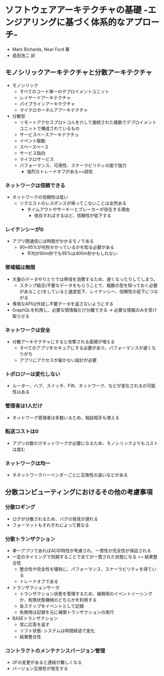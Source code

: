 # ソフトウェアアーキテクチャの基礎 -エンジアリングに基づく体系的なアプローチ-
- Mark Richards, Near Ford 著
- 島田浩二 訳

## モノシリックアーキテクチャと分散アーキテクチャ
- モノシリック
  - すべてのコード単一のデプロイメントユニット
  - レイヤードアーキテクチャ
  - パイプラインアーキテクチャ
  - マイクロカーネルアアーキテクチャ
- 分散型
  - リモートアクセスプロトコルを介して接続された複数でデプロイメントユニットで構成されているもの
  - サービスベースアーキテクチュ
  - イベント駆動
  - スペースベース
  - サービス指向
  - マイクロサービス
  - パフォーマンス、可用性、スケーラビリティの面で強力
    - 強烈なトレードオフがある==誤信

### ネットワークは信頼できる
- ネットワークの信頼性は低い
  - リクエストのレスポンスが帰ってこないことは全然ある
    - タイムアウトやサーキーとブレーカーが存在する理由
      - 依存すればするほど、信頼性が低下する

### レイテンシーが0
- アプリ間通信には時間がかかるモノである
  - 90~95%が何秒かかっているかを知る必要がある
    - 平均が60m秒でも95%は400m秒かもしれない

### 帯域幅は無限
- 大量のデータやりとりでは帯域を消費するため、遅くなったりしてしまう。
  - スタンプ結合(不要なデータをもらうことで、複数の型を知っておく必要があること)をしていると速度低下、レイテンシー、信頼性の低下につながる
- 専用なAPIは作成し不要データを返さないようにする
- GraphQLを利用し、必要な情情報だけ分離できる
-> 必要な情報のみを受け取らせる

### ネットワークは安全
- 分散アーキテクチャにすると攻撃される面積が増える
  - すべてのアプリをセキュアにする必要があり、パフォーマンスが遅くなりがち
  - アプリにアクセスが届かない設計が必要

### トポロジーは変化しない
- ルーター、ハブ、スイッチ、FW、ネットワーク、などが変化されるの可能性はある

### 管理者は1人だけ
- ネットワーク管理者は多数いるため、相談相手も増える

### 転送コストは0
- アプリの数だけネットワークが必要になるため、モノシリックよりもコストは嵩む

### ネットワークは均一
- ネネットワークハーベンダーごとに互換性の違いなどがある

## 分散コンピューティングにおけるその他の考慮事項
### 分散ロギング
- ログが分散されるため、バグの発見が遅れる
- フォーマットもそれぞれによって異なる

### 分散トランザクション
- 単一アプリであればACID特性が考慮され、一貫性か完全性が保証される
- 一定のタイミングで同期することで全てが一貫された状態になる == 結果整合性
  - 整合性や完全性を犠牲に、パフォーマンス、スケーラビリティを得ている
  - トレードオフである
- トランザクションサーガ
  - トランザクション状態を管理するため、補償用のイベントソーシングか、有限状態機械のどちらかを利用する
  - 各ステップをイベントとして記録
  - 失敗時は記録を元に補償トランザクションの実行
- BASEトランザクション
  - 常に応答を返す
  - ソフト状態: システムは時間経過で変化
  - 結果整合性

### コントラクトのメンテナンスバージョン管理
- I/Fの変更があると連結が難しくなる
- バージョン互換性が発生する
